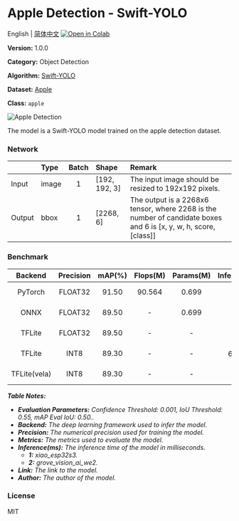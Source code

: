 # Apple Detection - Swift-YOLO

English | [简体中文](../zh_CN/Apple_Detection_Swift-YOLO_192.md) [![Open in Colab](https://colab.research.google.com/assets/colab-badge.svg)](https://colab.research.google.com/github/seeed-studio/sscma-model-zoo/blob/main/notebooks/en/Apple_Detection_Swift-YOLO_192.ipynb)

**Version:** 1.0.0

**Category:** Object Detection

**Algorithm:** [Swift-YOLO](https://github.com/Seeed-Studio/ModelAssistant/blob/main/configs/yolov5/yolov5_tiny_1xb16_300e_coco.py)

**Dataset:** [Apple](https://universe.roboflow.com/bbb-ynve2/fruits-3gejo/dataset/4)

**Class:** `apple`

![Apple Detection](https://files.seeedstudio.com/sscma/static/detection_apple.png)

The model is a Swift-YOLO model trained on the apple detection dataset.

### Network 

|        | Type   |  Batch  | Shape         | Remark                                                                                                           |
|:-------|:-------|:-------:|:--------------|:-----------------------------------------------------------------------------------------------------------------|
| Input  | image  |    1    | [192, 192, 3] | The input image should be resized to 192x192 pixels.                                                             |
| Output | bbox   |    1    | [2268, 6]     | The output is a 2268x6 tensor, where 2268 is the number of candidate boxes and 6 is [x, y, w, h, score, [class]] |
### Benchmark

|   Backend    |  Precision  |  mAP(%)  |  Flops(M)  |  Params(M)  |    Inference(ms)    |                                                Download                                                |    Author    |
|:------------:|:-----------:|:--------:|:----------:|:-----------:|:-------------------:|:------------------------------------------------------------------------------------------------------:|:------------:|
|   PyTorch    |   FLOAT32   |  91.50   |   90.564   |    0.699    |          -          |       [Link](https://files.seeedstudio.com/sscma/model_zoo/detection/fruit/apple_detection.pth)        | Seeed Studio |
|     ONNX     |   FLOAT32   |  89.50   |     -      |    0.699    |          -          |   [Link](https://files.seeedstudio.com/sscma/model_zoo/detection/fruit/apple_detection_float32.onnx)   | Seeed Studio |
|    TFLite    |   FLOAT32   |  89.50   |     -      |      -      |          -          |  [Link](https://files.seeedstudio.com/sscma/model_zoo/detection/fruit/apple_detection_float32.tflite)  | Seeed Studio |
|    TFLite    |    INT8     |  89.30   |     -      |      -      | 688.0<sup>(1)</sup> |   [Link](https://files.seeedstudio.com/sscma/model_zoo/detection/fruit/apple_detection_int8.tflite)    | Seeed Studio |
| TFLite(vela) |    INT8     |  89.30   |     -      |      -      |  45<sup>(2)</sup>   | [Link](https://files.seeedstudio.com/sscma/model_zoo/detection/fruit/apple_detection_int8_vela.tflite) | Seeed Studio |

***Table Notes:***

- ***Evaluation Parameters:**  Confidence Threshold: 0.001, IoU Threshold: 0.55, mAP Eval IoU: 0.50..*
- ***Backend:** The deep learning framework used to infer the model.*
- ***Precision:** The numerical precision used for training the model.*
- ***Metrics:** The metrics used to evaluate the model.*
- ***Inference(ms):** The inference time of the model in milliseconds.*
  - ***1:** xiao_esp32s3.*
  - ***2:** grove_vision_ai_we2.*
- ***Link:** The link to the model.*
- ***Author:** The author of the model.*

### License

MIT


